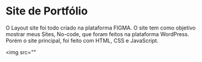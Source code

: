 
# Site de Portfólio #

O Layout site foi todo criado na plataforma FIGMA. O site tem como objetivo mostrar meus Sites, No-code, que foram feitos na plataforma WordPress. Porém o site principal, 
foi feito com HTML, CSS e JavaScript.

<img src=""


